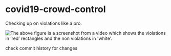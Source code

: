 # covid19-crowd-control
Checking up on violations like a pro.

![The above figure is a screenshot from a video which shows the violations in ‘red’ rectangles
and the non violations in 'white'.](https://github.com/gittygupta/covid19-crowd-control/blob/master/readme_image.png)

check commit history for changes
